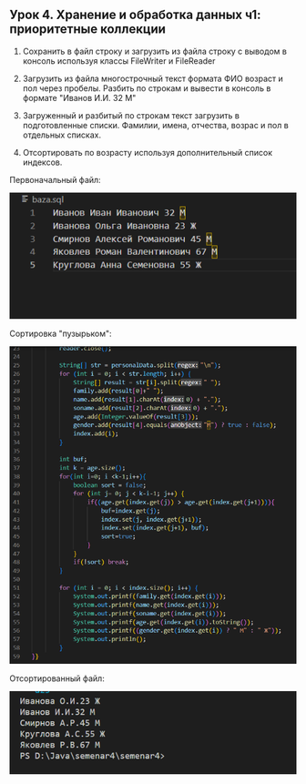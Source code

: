 ## Урок 4. Хранение и обработка данных ч1: приоритетные коллекции

1. Сохранить в файл строку и загрузить из файла строку с выводом в консоль используя классы FileWriter и FileReader

2. Загрузить из файла многострочный текст формата ФИО возраст и пол через пробелы. Разбить по строкам и вывести в консоль в формате "Иванов И.И. 32 М"

3. Загруженный и разбитый по строкам текст загрузить в подготовленные списки. Фамилии, имена, отчества, возрас и пол в отдельных списках.

4. Отсортировать по возрасту используя дополнительный список индексов.

Первоначальный файл:

![photo](4sem.png)

Сортировка "пузырьком":

![photo2](4seme.png)

Отсортированный файл:

![](4semenar.png)
